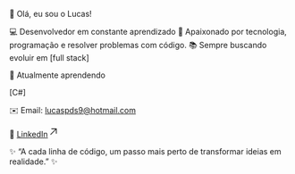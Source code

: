 👋 Olá, eu sou o Lucas!

💻 Desenvolvedor em constante aprendizado
🚀 Apaixonado por tecnologia, programação e resolver problemas com código.
📚 Sempre buscando evoluir em [full stack]

🌱 Atualmente aprendendo

[C#]

✉️ Email: lucaspds9@hotmail.com

💼 <a data-start="1067" data-end="1117" rel="noopener" target="_new" class="decorated-link" href="https://www.linkedin.com/in/lucaspds9/">LinkedIn<span aria-hidden="true" class="ms-0.5 inline-block align-middle leading-none"><svg width="20" height="20" viewBox="0 0 20 20" fill="currentColor" xmlns="http://www.w3.org/2000/svg" data-rtl-flip="" class="block h-[0.75em] w-[0.75em] stroke-current stroke-[0.75]"><path d="M14.3349 13.3301V6.60645L5.47065 15.4707C5.21095 15.7304 4.78895 15.7304 4.52925 15.4707C4.26955 15.211 4.26955 14.789 4.52925 14.5293L13.3935 5.66504H6.66011C6.29284 5.66504 5.99507 5.36727 5.99507 5C5.99507 4.63273 6.29284 4.33496 6.66011 4.33496H14.9999L15.1337 4.34863C15.4369 4.41057 15.665 4.67857 15.665 5V13.3301C15.6649 13.6973 15.3672 13.9951 14.9999 13.9951C14.6327 13.9951 14.335 13.6973 14.3349 13.3301Z"></path></svg></span></a>

✨ “A cada linha de código, um passo mais perto de transformar ideias em realidade.” ✨
